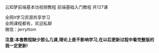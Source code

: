 云知梦前端基本功视频教程 前端基础入门教程 共127课

全网it学习资源共享学习<br>全网课程都有，欢迎私聊<br>微信：jerryttom<br>

<strong>注意:本套教程缺少那么几课,理论上是不影响学习,在以后更新过程中看完整版的我一定更新!</strong>
